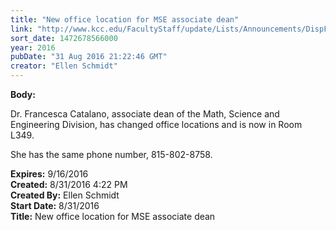 ```yaml
---
title: "New office location for MSE associate dean"
link: "http://www.kcc.edu/FacultyStaff/update/Lists/Announcements/DispForm.aspx?ID=2279"
sort_date: 1472678566000
year: 2016
pubDate: "31 Aug 2016 21:22:46 GMT"
creator: "Ellen Schmidt"
---
```


<div><b>Body:</b> <div class="ExternalClass6E0C5D4DE16B46DDA4C4E636BA2B17C6"><p>Dr. Francesca Catalano, associate dean of the Math, Science and Engineering Division, has changed office locations and is now in Room L349.</p>
<p>She has the same phone number, 815-802-8758.</p></div></div>
<div><b>Expires:</b> 9/16/2016</div>
<div><b>Created:</b> 8/31/2016 4:22 PM</div>
<div><b>Created By:</b> Ellen Schmidt</div>
<div><b>Start Date:</b> 8/31/2016</div>
<div><b>Title:</b> New office location for MSE associate dean</div>
